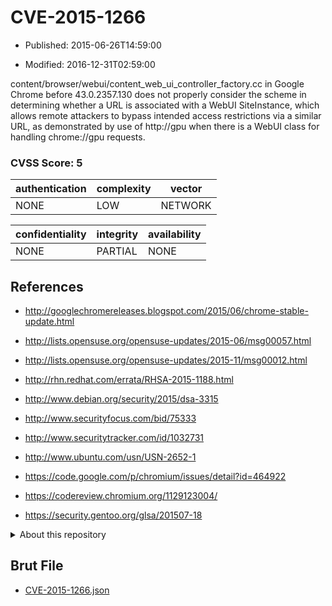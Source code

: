 # CVE-2015-1266

- Published: 2015-06-26T14:59:00

- Modified: 2016-12-31T02:59:00

content/browser/webui/content_web_ui_controller_factory.cc in Google Chrome before 43.0.2357.130 does not properly consider the scheme in determining whether a URL is associated with a WebUI SiteInstance, which allows remote attackers to bypass intended access restrictions via a similar URL, as demonstrated by use of http://gpu when there is a WebUI class for handling chrome://gpu requests.

### CVSS Score: **5**

| authentication | complexity | vector |
| --- | --- | --- |
| NONE | LOW | NETWORK |

| confidentiality | integrity | availability |
| --- | --- | --- |
| NONE | PARTIAL | NONE |

## References

* http://googlechromereleases.blogspot.com/2015/06/chrome-stable-update.html

* http://lists.opensuse.org/opensuse-updates/2015-06/msg00057.html

* http://lists.opensuse.org/opensuse-updates/2015-11/msg00012.html

* http://rhn.redhat.com/errata/RHSA-2015-1188.html

* http://www.debian.org/security/2015/dsa-3315

* http://www.securityfocus.com/bid/75333

* http://www.securitytracker.com/id/1032731

* http://www.ubuntu.com/usn/USN-2652-1

* https://code.google.com/p/chromium/issues/detail?id=464922

* https://codereview.chromium.org/1129123004/

* https://security.gentoo.org/glsa/201507-18

<details>
<summary>About this repository</summary> 

  This repository is part of the project [Live Hack CVE](https://github.com/Live-Hack-CVE). Main website can be found [www.live-hack.org](https://www.live-hack.org) 
  
  Made by [Sn0wAlice](https://github.com/Sn0wAlice) for the people that care about security and need to have a feed of the latest CVEs. Hope you enjoy it, don't forget to star the repo and follow me on [Twitter](https://twitter.com/Sn0wAlice) and [Github](https://github.com/Sn0wAlice). And that is my [personnal website](https://www.alice-snow.me/)

  - [Home Page](https://github.com/Live-Hack-CVE)
  - [Framework](https://github.com/Live-Hack-CVE/cve-framework)
  - [CVE database](https://github.com/Live-Hack-CVE/full_database)
  - [Changelog](https://github.com/Live-Hack-CVE/Changelog)
</details>

## Brut File

* [CVE-2015-1266.json](https://raw.githubusercontent.com/Live-Hack-CVE/full_database/main/cves/2015/CVE-2015-1266.json)

